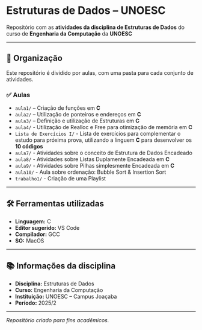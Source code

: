 # Estruturas de Dados – UNOESC

Repositório com as **atividades da disciplina de Estruturas de Dados** do curso de **Engenharia da Computação** da **UNOESC**

---

## 📁 Organização

Este repositório é dividido por aulas, com uma pasta para cada conjunto de atividades.

### ✅ Aulas

- `aula1/` – Criação de funções em **C**
- `aula2/` – Utilização de ponteiros e endereços em **C**
- `aula3/` – Definição e utilização de Estruturas em **C**
- `aula4/` - Utilização de Realloc e Free para otimização de memória em **C**
- `Lista de Exercícios I/` - Lista de exercícios para complementar o estudo para próxima prova, utilizando a linguem **C** para desenvolver os **10 códigos**
- `aula7/` - Atividades sobre o conceito de Estrutura de Dados Encadeado
- `aula8/` - Atividades sobre Listas Duplamente Encadeada em **C**
- `aula9/` - Atividades sobre Pilhas simplesmente Encadeada em **C**
- `aula10/` - Aula sobre ordenação: Bubble Sort & Insertion Sort 
- `trabalho1/` - Criação de uma Playlist

---

## 🛠️ Ferramentas utilizadas

- **Linguagem:** C
- **Editor sugerido:** VS Code
- **Compilador:** GCC
- **SO:** MacOS

---

## 📚 Informações da disciplina

- **Disciplina:** Estruturas de Dados  
- **Curso:** Engenharia da Computação  
- **Instituição:** UNOESC – Campus Joaçaba  
- **Período:** 2025/2  

---

*Repositório criado para fins acadêmicos.*
